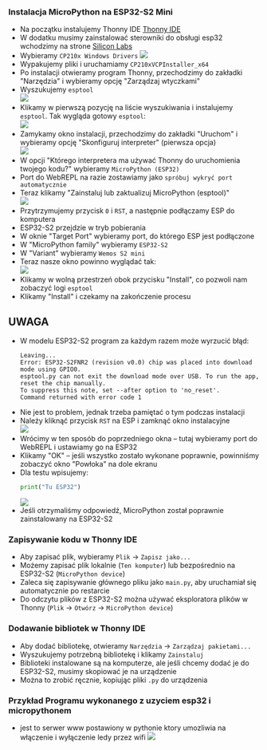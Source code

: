 ### Instalacja MicroPython na ESP32-S2 Mini

- Na początku instalujemy Thonny IDE [Thonny IDE](https://github.com/thonny/thonny/releases)
- W dodatku musimy zainstalować sterowniki do obsługi esp32 wchodzimy na strone [Silicon Labs](https://www.silabs.com/developer-tools/usb-to-uart-bridge-vcp-drivers?tab=downloads)
- Wybieramy `CP210x Windows Drivers`
  ![](https://github.com/TomaszRainski/esp32s2/blob/main/ss/drivers.png)
- Wypakujemy pliki i uruchamiamy `CP210xVCPInstaller_x64`
- Po instalacji otwieramy program Thonny, przechodzimy do zakładki "Narzędzia" i wybieramy opcję "Zarządzaj wtyczkami"
- Wyszukujemy `esptool`  
  ![](https://github.com/TomaszRainski/esp32s2/blob/main/ss/esptool.PNG)
- Klikamy w pierwszą pozycję na liście wyszukiwania i instalujemy `esptool`. Tak wygląda gotowy `esptool`:  
  ![](https://github.com/TomaszRainski/esp32s2/blob/main/ss/instal.PNG)
- Zamykamy okno instalacji, przechodzimy do zakładki "Uruchom" i wybieramy opcję "Skonfiguruj interpreter" (pierwsza opcja)  
  ![](https://github.com/TomaszRainski/esp32s2/blob/main/ss/interpeter.PNG)
- W opcji "Którego interpretera ma używać Thonny do uruchomienia twojego kodu?" wybieramy `MicroPython (ESP32)`
- Port do WebREPL na razie zostawiamy jako `spróbuj wykryć port automatycznie`
- Teraz klikamy "Zainstaluj lub zaktualizuj MicroPython (esptool)"  
  ![](https://github.com/TomaszRainski/esp32s2/blob/main/ss/interpeter2.PNG)
- Przytrzymujemy przycisk `0` i `RST`, a następnie podłączamy ESP do komputera
- ESP32-S2 przejdzie w tryb pobierania
- W oknie "Target Port" wybieramy port, do którego ESP jest podłączone
- W "MicroPython family" wybieramy `ESP32-S2`
- W "Variant" wybieramy `Wemos S2 mini`
- Teraz nasze okno powinno wyglądać tak:  
  ![](https://github.com/TomaszRainski/esp32s2/blob/main/ss/pobieranie.png)
- Klikamy w wolną przestrzeń obok przycisku "Install", co pozwoli nam zobaczyć logi `esptool`
- Klikamy "Install" i czekamy na zakończenie procesu

## UWAGA
- W modelu ESP32-S2 program za każdym razem może wyrzucić błąd:
  ```
  Leaving...
  Error: ESP32-S2FNR2 (revision v0.0) chip was placed into download mode using GPIO0.
  esptool.py can not exit the download mode over USB. To run the app, reset the chip manually.
  To suppress this note, set --after option to 'no_reset'.
  Command returned with error code 1
  ```
- Nie jest to problem, jednak trzeba pamiętać o tym podczas instalacji
- Należy kliknąć przycisk `RST` na ESP i zamknąć okno instalacyjne  
  ![](https://github.com/TomaszRainski/esp32s2/blob/main/ss/po%20instalacji.png)
- Wrócimy w ten sposób do poprzedniego okna – tutaj wybieramy port do WebREPL i ustawiamy go na ESP32
- Klikamy "OK" – jeśli wszystko zostało wykonane poprawnie, powinniśmy zobaczyć okno "Powłoka" na dole ekranu
- Dla testu wpisujemy:
  ```python
  print("Tu ESP32")
  ```
  ![](https://github.com/TomaszRainski/esp32s2/blob/main/ss/print.png)
- Jeśli otrzymaliśmy odpowiedź, MicroPython został poprawnie zainstalowany na ESP32-S2

### Zapisywanie kodu w Thonny IDE

- Aby zapisać plik, wybieramy `Plik` → `Zapisz jako...`
- Możemy zapisać plik lokalnie (`Ten komputer`) lub bezpośrednio na ESP32-S2 (`MicroPython device`)
- Zaleca się zapisywanie głównego pliku jako `main.py`, aby uruchamiał się automatycznie po restarcie
- Do odczytu plików z ESP32-S2 można używać eksploratora plików w Thonny (`Plik` → `Otwórz` → `MicroPython device`)
### Dodawanie bibliotek w Thonny IDE

- Aby dodać bibliotekę, otwieramy `Narzędzia` → `Zarządzaj pakietami...`
- Wyszukujemy potrzebną bibliotekę i klikamy `Zainstaluj`
- Biblioteki instalowane są na komputerze, ale jeśli chcemy dodać je do ESP32-S2, musimy skopiować je na urządzenie
- Można to zrobić ręcznie, kopiując pliki `.py` do urządzenia
  
### Przykład Programu wykonanego z uzyciem esp32 i micropythonem
- jest to serwer www postawiony w pythonie ktory umozliwia na włączenie i wyłączenie ledy przez wifi
 ![](https://github.com/TomaszRainski/esp32s2/blob/main/ss/wifi.gif)
